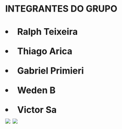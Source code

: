 <h1>INTEGRANTES DO GRUPO<h1/>
  
  
  
<li>Ralph Teixeira</li><p>
      
<li>Thiago Arica</li><p>
          
<li>Gabriel Primieri</li><p>
              
<li>Weden B</li><p>
                 



 <li>Victor Sa</li>   <a href = "mailto:victor.rsa@mercadolivre.com"><img src="https://img.shields.io/badge/-Gmail-%23333?style=for-the-badge&logo=gmail&logoColor=white" target="_blank"></a> <a href="https://www.instagram.com/victor.r.sa" target="_blank"><img src="https://img.shields.io/badge/-Instagram-%23E4405F?style=for-the-badge&logo=instagram&logoColor=white" target="_blank"></a>
                    

